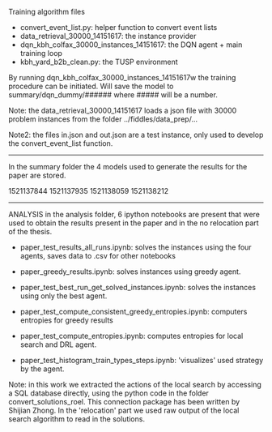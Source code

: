 Training algorithm files

- convert_event_list.py: helper function to convert event lists
- data_retrieval_30000_14151617: the instance provider
- dqn_kbh_colfax_30000_instances_14151617: the DQN agent + main training loop
- kbh_yard_b2b_clean.py: the TUSP environment 

By running dqn_kbh_colfax_30000_instances_14151617w the training procedure can be initiated. 
Will save the model to summary/dqn_dummy/###### where ##### will be a number. 

Note: the data_retrieval_30000_14151617 loads a json file with 30000 problem 
instances from the folder ../fiddles/data_prep/...

Note2: the files in.json and out.json are a test instance, only used to develop the convert_event_list function.
 
 ---

In the summary folder the 4 models used to generate the results for the paper are stored. 

1521137844
1521137935
1521138059
1521138212

 --------

ANALYSIS
in the analysis folder, 6 ipython notebooks are present that were used to obtain the 
results present in the paper and in the no relocation part of the thesis. 

- paper_test_results_all_runs.ipynb: solves the instances using the four agents, saves data to .csv for other notebooks
- paper_greedy_results.ipynb: solves instances using greedy agent. 
- paper_test_best_run_get_solved_instances.ipynb: solves the instances using only the best agent. 

- paper_test_compute_consistent_greedy_entropies.ipynb: computers entropies for greedy results
- paper_test_compute_entropies.ipynb: computes entropies for local search and DRL agent.

- paper_test_histogram_train_types_steps.ipynb: 'visualizes' used strategy by the agent. 



Note: in this work we extracted the actions of the local search by accessing a SQL database directly,
using the python code in the folder convert_solutions_roel. This connection package has been written by Shijian Zhong. 
In the 'relocation' part we used raw output of the local search algorithm to read in the solutions. 
